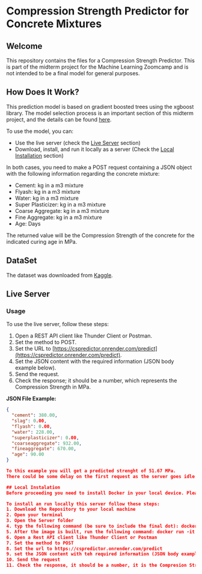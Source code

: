 # Compression Strength Predictor for Concrete Mixtures

## Welcome
This repository contains the files for a Compression Strength Predictor. This is part of the midterm project for the Machine Learning Zoomcamp and is not intended to be a final model for general purposes.

## How Does It Work?
This prediction model is based on gradient boosted trees using the xgboost library. The model selection process is an important section of this midterm project, and the details can be found [here](#).

To use the model, you can:
- Use the live server (check the [Live Server](#live-server) section)
- Download, install, and run it locally as a server (Check the [Local Installation](#local-installation) section)

In both cases, you need to make a POST request containing a JSON object with the following information regarding the concrete mixture:
- Cement: kg in a m3 mixture
- Flyash: kg in a m3 mixture
- Water: kg in a m3 mixture
- Super Plasticizer: kg in a m3 mixture
- Coarse Aggregate: kg in a m3 mixture
- Fine Aggregate: kg in a m3 mixture
- Age: Days

The returned value will be the Compression Strength of the concrete for the indicated curing age in MPa.

## DataSet
The dataset was downloaded from [Kaggle](https://www.kaggle.com/datasets/maajdl/yeh-concret-data).

## Live Server
### Usage
To use the live server, follow these steps:
1. Open a REST API client like Thunder Client or Postman.
2. Set the method to POST.
3. Set the URL to [https://cspredictor.onrender.com/predict](https://cspredictor.onrender.com/predict).
4. Set the JSON content with the required information (JSON body example below).
5. Send the request.
6. Check the response; it should be a number, which represents the Compression Strength in MPa.

**JSON File Example:**
```json
{
  "cement": 380.00,
  "slag": 0.00,
  "flyash": 0.00,
  "water": 228.00,
  "superplasticizer": 0.00,
  "coarseaggregate": 932.00,
  "fineaggregate": 670.00,
  "age": 90.00
}

To this example you will get a predicted strenght of 51.67 MPa.
There could be some delay on the first request as the server goes idle after a time of not receiving any request

## Local Instalation
Before proceeding you need to install Docker in your local device. Please go to https://www.docker.com/ and install the desktop version before proceeding.

To install an run locally this server follow these steps:
1. Download the Repository to your local machine
2. Open your terminal
3. Open the Server folder
4. typ the following command (be sure to include the final dot): docker build -t midterm .
5. After the image is built, run the following command: docker run -it --rm -p 9696:9696 midterm
6. Open a Rest API client like Thunder Client or Postman
7. Set the method to POST
8. Set the url to https://cspredictor.onrender.com/predict
9. set the JSON content with teh required information (JSON body example below)
10. Send the request
11. Check the response, it should be a number, it is the Compresion Strenght in MPa
